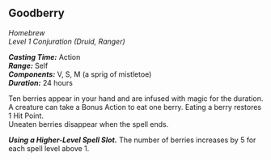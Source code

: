 ## Goodberry
*Homebrew*  
*Level 1 Conjuration (Druid, Ranger)*

***Casting Time:*** Action  
***Range:*** Self  
***Components:*** V, S, M (a sprig of mistletoe)  
***Duration:*** 24 hours

Ten berries appear in your hand and are infused with magic for the duration. A creature can take a Bonus Action to eat one berry. Eating a berry restores 1 Hit Point.  
Uneaten berries disappear when the spell ends.

***Using a Higher-Level Spell Slot.*** The number of berries increases by 5 for each spell level above 1.
